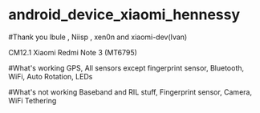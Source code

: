 # android_device_xiaomi_hennessy
#Thank you lbule , Niisp , xen0n and xiaomi-dev(Ivan)

CM12.1 Xiaomi Redmi Note 3 (MT6795)

#What's working 
GPS,
All sensors except fingerprint sensor,
Bluetooth,
WiFi,
Auto Rotation,
LEDs

#What's not working
Baseband and RIL stuff,
Fingerprint sensor,
Camera,
WiFi Tethering
